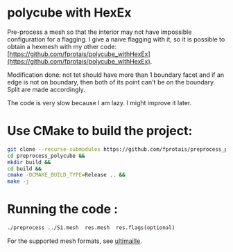 # polycube with HexEx

Pre-process a mesh so that the interior may not have impossible configuration for a flagging. I give a naive flagging with it, so it is possible to obtain a hexmesh with my other code: [https://github.com/fprotais/polycube_withHexEx](https://github.com/fprotais/polycube_withHexEx).

Modification done: not tet should have more than 1 boundary facet and if an edge is not on boundary, then both of its point can't be on the boundary. Split are made accordingly.

The code is very slow because I am lazy. I might improve it later. 

# Use CMake to build the project:
```sh
git clone --recurse-submodules https://github.com/fprotais/preprocess_polycube &&
cd preprocess_polycube &&
mkdir build &&
cd build &&
cmake -DCMAKE_BUILD_TYPE=Release .. &&
make -j 
```

# Running the code :

```sh
./preprocess ../S1.mesh  res.mesh  res.flags(optional)
```
For the supported mesh formats, see [ultimaille](https://github.com/ssloy/ultimaille). 
